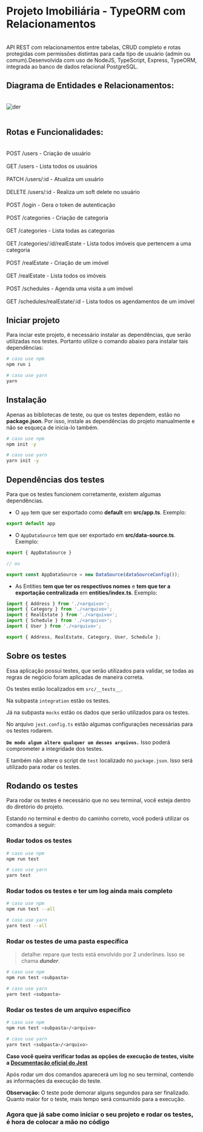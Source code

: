 # Projeto Imobiliária - TypeORM com Relacionamentos

<br>API REST com relacionamentos entre tabelas, CRUD completo e rotas protegidas com permissões distintas para cada tipo de usuário (admin ou comum).Desenvolvida com uso de NodeJS, TypeScript, Express, TypeORM, integrada ao banco de dados relacional PostgreSQL.<br>

## Diagrama de Entidades e Relacionamentos:
<br> ![der](https://github.com/gabifontoura/api-rest-imobiliaria-gabifontoura/assets/110035918/0a0217d0-b324-473a-984e-e37025750501)<br><br>

## Rotas e Funcionalidades:<br>
<br>POST	/users -	Criação de usuário<br>
<br>GET	/users -	Lista todos os usuários<br>
<br>PATCH	/users/:id	-  Atualiza um usuário<br>
<br>DELETE	/users/:id	-  Realiza um soft delete no usuário<br>
<br>POST	/login	-  Gera o token de autenticação<br>
<br>POST	/categories	- Criação de categoria<br>
<br>GET	/categories	- Lista todas as categorias<br>
<br>GET	/categories/:id/realEstate	-  Lista todos imóveis que pertencem a uma categoria<br>
<br>POST	/realEstate	 -  Criação de um imóvel<br>
<br>GET	/realEstate -  Lista todos os imóveis<br>
<br>POST	/schedules - 	Agenda uma visita a um imóvel<br>
<br>GET	/schedules/realEstate/:id	 -  Lista todos os agendamentos de um imóvel

## Iniciar projeto

Para inciar este projeto, é necessário instalar as dependências, que serão utilizadas nos testes. Portanto utilize o comando abaixo para instalar tais dependências:

```bash
# caso use npm
npm run i

# caso use yarn
yarn
```

## Instalação

Apenas as bibliotecas de teste, ou que os testes dependem, estão no **package.json**. Por isso, instale as dependências do projeto manualmente e não se esqueça de inicia-lo também.

```bash
# caso use npm
npm init -y

# caso use yarn
yarn init -y
```

## Dependências dos testes

Para que os testes funcionem corretamente, existem algumas dependências.

* O `app` tem que ser exportado como **default** em **src/app.ts**. Exemplo:

```ts
export default app
```

* O `AppDataSource` tem que ser exportado em **src/data-source.ts**. Exemplo:

```ts
export { AppDataSource }

// ou

export const AppDataSource = new DataSource(dataSourceConfig());
```

* As Entities **tem que ter os respectivos nomes** e **tem que ter a exportação centralizada** em **entities/index.ts**. Exemplo:

```ts
import { Address } from './<arquivo>';
import { Category } from './<arquivo>';
import { RealEstate } from './<arquivo>';
import { Schedule } from './<arquivo>';
import { User } from './<arquivo>';

export { Address, RealEstate, Category, User, Schedule };
```

## Sobre os testes

Essa aplicação possui testes, que serão utilizados para validar, se todas as regras de negócio foram aplicadas de maneira correta.

Os testes estão localizados em `src/__tests__`.

Na subpasta `integration` estão os testes.

Já na subpasta `mocks` estão os dados que serão utilizados para os testes.

No arquivo `jest.config.ts` estão algumas configurações necessárias para os testes rodarem.

**`De modo algum altere qualquer um desses arquivos.`** Isso poderá comprometer a integridade dos testes.

E também não altere o script de `test` localizado no `package.json`. Isso será utilizado para rodar os testes.

## Rodando os testes

Para rodar os testes é necessário que no seu terminal, você esteja dentro do diretório do projeto.

Estando no terminal e dentro do caminho correto, você poderá utilizar os comandos a seguir:

### Rodar todos os testes

```bash
# caso use npm
npm run test

# caso use yarn
yarn test
```

### Rodar todos os testes e ter um log ainda mais completo

```bash
# caso use npm
npm run test --all

# caso use yarn
yarn test --all
```

### Rodar os testes de uma pasta específica

> detalhe: repare que tests está envolvido por 2 underlines. Isso se chama ***dunder***.

```bash
# caso use npm
npm run test <subpasta>

# caso use yarn
yarn test <subpasta>
```

### Rodar os testes de um arquivo específico

```bash
# caso use npm
npm run test <subpasta>/<arquivo>

# caso use yarn
yarn test <subpasta>/<arquivo>
```

**Caso você queira verificar todas as opções de execução de testes, visite a [Documentação oficial do Jest](https://jestjs.io/docs/cli)**

Após rodar um dos comandos aparecerá um log no seu terminal, contendo as informações da execução do teste.

**Observação:** O teste pode demorar alguns segundos para ser finalizado. Quanto maior for o teste, mais tempo será consumido para a execução.

### Agora que já sabe como iniciar o seu projeto e rodar os testes, é hora de colocar a mão no código
